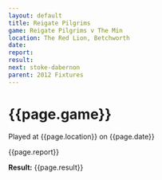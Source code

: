 ```yaml
---
layout: default
title: Reigate Pilgrims
game: Reigate Pilgrims v The Min
location: The Red Lion, Betchworth
date: 
report: 
result: 
next: stoke-dabernon
parent: 2012 Fixtures
---
```


# {{page.game}}

Played at {{page.location}} on {{page.date}}

{{page.report}}

**Result:** {{page.result}}
